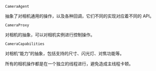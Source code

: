 
`CameraAgent` 

抽象了对相机通用的操作，以及各种回调，它们不同的实现对应着不同的 API。

`CameraProxy`

对相机的抽象，可以对相机实例进行控制操作。

`CameraCapabilities`

对相机“能力”的抽象，包括支持的尺寸、闪光灯、对焦功能等。

所有的相机操作都是在一个独立的线程进行，避免造成主线程卡顿。
